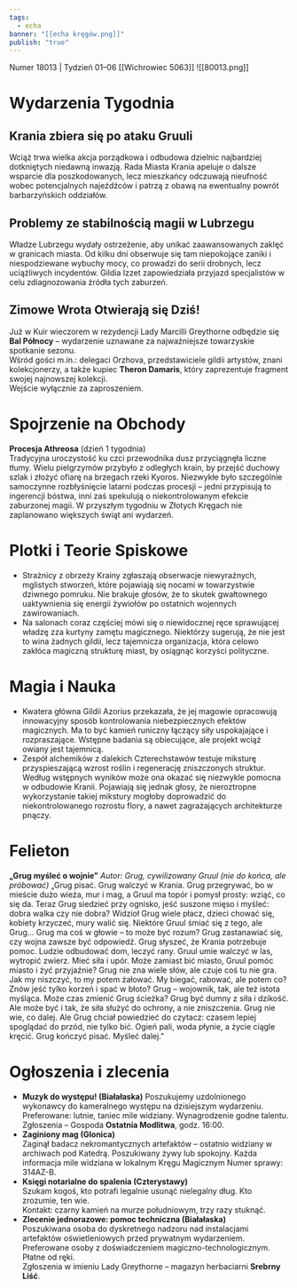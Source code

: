 ```yaml
---
tags:
  - echa
banner: "[[echa kręgów.png]]"
publish: "true"
---
```

Numer 18013 | Tydzień 01–06 [[Wichrowiec 5063]]
![[80013.png]]
# **Wydarzenia Tygodnia**
## **Krania zbiera się po ataku Gruuli**  
Wciąż trwa wielka akcja porządkowa i odbudowa dzielnic najbardziej dotkniętych niedawną inwazją. Rada Miasta Krania apeluje o dalsze wsparcie dla poszkodowanych, lecz mieszkańcy odczuwają nieufność wobec potencjalnych najeźdźców i patrzą z obawą na ewentualny powrót barbarzyńskich oddziałów.
## **Problemy ze stabilnością magii w Lubrzegu**  
Władze Lubrzegu wydały ostrzeżenie, aby unikać zaawansowanych zaklęć w granicach miasta. Od kilku dni obserwuje się tam niepokojące zaniki i niespodziewane wybuchy mocy, co prowadzi do serii drobnych, lecz uciążliwych incydentów. Gildia Izzet zapowiedziała przyjazd specjalistów w celu zdiagnozowania źródła tych zaburzeń.
## **Zimowe Wrota Otwierają się Dziś!**  
Już w Kuir wieczorem w rezydencji Lady Marcilli Greythorne odbędzie się **Bal Północy** – wydarzenie uznawane za najważniejsze towarzyskie spotkanie sezonu.  
Wśród gości m.in.: delegaci Orzhova, przedstawiciele gildii artystów, znani kolekcjonerzy, a także kupiec **Theron Damaris**, który zaprezentuje fragment swojej najnowszej kolekcji.  
Wejście wyłącznie za zaproszeniem.
# **Spojrzenie na Obchody**
**Procesja Athreosa** (dzień 1 tygodnia)  
Tradycyjna uroczystość ku czci przewodnika dusz przyciągnęła liczne tłumy. Wielu pielgrzymów przybyło z odległych krain, by przejść duchowy szlak i złożyć ofiarę na brzegach rzeki Kyoros. Niezwykłe było szczególnie samoczynne rozbłyśnięcie latarni podczas procesji – jedni przypisują to ingerencji bóstwa, inni zaś spekulują o niekontrolowanym efekcie zaburzonej magii.
W przyszłym tygodniu w Złotych Kręgach nie zaplanowano większych świąt ani wydarzeń.
# **Plotki i Teorie Spiskowe**
- Strażnicy z obrzeży Krainy zgłaszają obserwacje niewyraźnych, mglistych stworzeń, które pojawiają się nocami w towarzystwie dziwnego pomruku. Nie brakuje głosów, że to skutek gwałtownego uaktywnienia się energii żywiołów po ostatnich wojennych zawirowaniach.
- Na salonach coraz częściej mówi się o niewidocznej ręce sprawującej władzę zza kurtyny zamętu magicznego. Niektórzy sugerują, że nie jest to wina żadnych gildii, lecz tajemnicza organizacja, która celowo zakłóca magiczną strukturę miast, by osiągnąć korzyści polityczne.
# **Magia i Nauka**
- Kwatera główna Gildii Azorius przekazała, że jej magowie opracowują innowacyjny sposób kontrolowania niebezpiecznych efektów magicznych. Ma to być kamień runiczny łączący siły uspokajające i rozpraszające. Wstępne badania są obiecujące, ale projekt wciąż owiany jest tajemnicą.
- Zespół alchemików z dalekich Czterechstawów testuje miksturę przyspieszającą wzrost roślin i regenerację zniszczonych struktur. Według wstępnych wyników może ona okazać się niezwykle pomocna w odbudowie Kranii. Pojawiają się jednak głosy, że nieroztropne wykorzystanie takiej mikstury mogłoby doprowadzić do niekontrolowanego rozrostu flory, a nawet zagrażających architekturze pnączy.
# **Felieton** 
**„Grug myśleć o wojnie”**
*Autor: Grug, cywilizowany Gruul (nie do końca, ale próbować)*
 „Grug pisać. Grug walczyć w Krania. Grug przegrywać, bo w mieście dużo wieża, mur i mag, a Gruul ma topór i pomysł prosty: wziąć, co się da. Teraz Grug siedzieć przy ognisko, jeść suszone mięso i myśleć: dobra walka czy nie dobra?
 Widzioł Grug wiele płacz, dzieci chować się, kobiety krzyczeć, mury walić się. Niektóre Gruul śmiać się z tego, ale Grug… Grug ma coś w głowie – to może być rozum? Grug zastanawiać się, czy wojna zawsze być odpowiedź.
Grug słyszeć, że Krania potrzebuje pomoc. Ludzie odbudować dom, leczyć rany. Gruul umie walczyć w las, wytropić zwierz. Mieć siła i upór. Może zamiast bić miasto, Gruul pomóc miasto i żyć przyjaźnie?
Grug nie zna wiele słów, ale czuje coś tu nie gra. Jak my niszczyć, to my potem żałować. My biegać, rabować, ale potem co? Znów jeść tylko korzeń i spać w błoto? Grug – wojownik, tak, ale też istota myśląca. Może czas zmienić Grug ścieżka?
Grug być dumny z siła i dzikość. Ale może być i tak, że siła służyć do ochrony, a nie zniszczenia. Grug nie wie, co dalej. Ale Grug chciał powiedzieć do czytacz: czasem lepiej spoglądać do przód, nie tylko bić.
Ogień pali, woda płynie, a życie ciągle kręcić. Grug kończyć pisać. Myśleć dalej.”
# **Ogłoszenia i zlecenia**
- **Muzyk do występu! (Białałaska)**
Poszukujemy uzdolnionego wykonawcy do kameralnego występu na dzisiejszym wydarzeniu. Preferowane: lutnie, taniec mile widziany. Wynagrodzenie godne talentu.  
Zgłoszenia – Gospoda **Ostatnia Modlitwa**, godz. 16:00.
- **Zaginiony mag (Glonica)**  
Zaginął badacz nekromantycznych artefaktów – ostatnio widziany w archiwach pod Katedrą. Poszukiwany żywy lub spokojny. Każda informacja mile widziana w lokalnym Kręgu Magicznym
Numer sprawy: 314AZ-B.
- **Księgi notarialne do spalenia (Czterystawy)**  
Szukam kogoś, kto potrafi legalnie usunąć nielegalny dług. Kto zrozumie, ten wie.  
Kontakt: czarny kamień na murze południowym, trzy razy stuknąć.
 - **Zlecenie jednorazowe: pomoc techniczna (Białałaska)**  
Poszukiwana osoba do dyskretnego nadzoru nad instalacjami artefaktów oświetleniowych przed prywatnym wydarzeniem.  
Preferowane osoby z doświadczeniem magiczno-technologicznym. Płatne od ręki.  
Zgłoszenia w imieniu Lady Greythorne – magazyn herbaciarni **Srebrny Liść**.